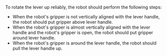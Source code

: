 To rotate the lever up reliably, the robot should perform the following steps:
- When the robot's gripper is not vertically aligned with the lever handle, the robot should put gripper above lever handle.
- When the robot's gripper is almost vertically aligned with the lever handle and the robot's gripper is open, the robot should put gripper around lever handle.
- When the robot's gripper is around the lever handle, the robot should pull the lever handle up.